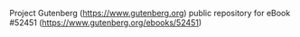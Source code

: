 Project Gutenberg (https://www.gutenberg.org) public repository for eBook #52451 (https://www.gutenberg.org/ebooks/52451)
